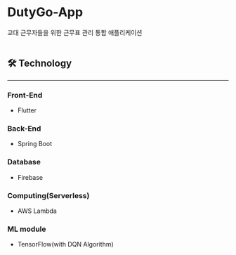 # DutyGo-App
교대 근무자들을 위한 근무표 관리 통합 애플리케이션
<br></br>

## 🛠️ Technology
---
### Front-End
- Flutter
### Back-End
- Spring Boot
### Database
- Firebase
### Computing(Serverless)
- AWS Lambda
### ML module
- TensorFlow(with DQN Algorithm)
